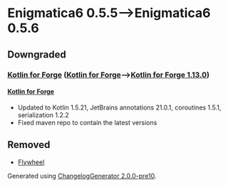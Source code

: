 # Enigmatica6 0.5.5⟶Enigmatica6 0.5.6

## Downgraded

### [Kotlin for Forge](https://www.curseforge.com/minecraft/mc-mods/kotlin-for-forge) ([Kotlin for Forge](https://www.curseforge.com/minecraft/mc-mods/kotlin-for-forge/files/3387639)⟶[Kotlin for Forge 1.13.0](https://www.curseforge.com/minecraft/mc-mods/kotlin-for-forge/files/3364680))

#### [Kotlin for Forge](https://www.curseforge.com/minecraft/mc-mods/kotlin-for-forge/files/3387639)

* Updated to Kotlin 1.5.21, JetBrains annotations 21.0.1, coroutines 1.5.1, serialization 1.2.2
* Fixed maven repo to contain the latest versions

## Removed

* [Flywheel](https://www.curseforge.com/minecraft/mc-mods/flywheel)

Generated using [ChangelogGenerator 2.0.0-pre10](https://github.com/TheRandomLabs/ChangelogGenerator).

